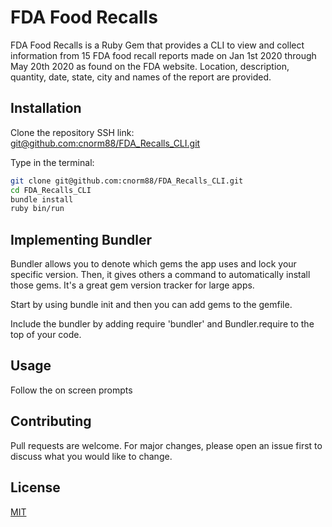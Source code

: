 # FDA Food Recalls

FDA Food Recalls is a Ruby Gem that provides a CLI to view and collect information from 15 FDA food recall reports made on Jan 1st 2020 through May 20th 2020 as found on the FDA website.
Location, description, quantity, date, state, city and names of the report are provided.

## Installation

Clone the repository SSH link:
[git@github.com:cnorm88/FDA_Recalls_CLI.git](git@github.com:cnorm88/FDA_Recalls_CLI.git)

Type in the terminal:
```bash
git clone git@github.com:cnorm88/FDA_Recalls_CLI.git
cd FDA_Recalls_CLI
bundle install
ruby bin/run
```


## Implementing Bundler

Bundler allows you to denote which gems the app uses and lock your specific version. Then, it gives others a command to automatically install those gems. It's a great gem version tracker for large apps.

Start by using bundle init and then you can add gems to the gemfile.

Include the bundler by adding require 'bundler' and Bundler.require to the top of your code.


## Usage

Follow the on screen prompts


## Contributing
Pull requests are welcome. For major changes, please open an issue first to discuss what you would like to change.

## License
[MIT](https://choosealicense.com/licenses/mit/)
